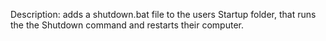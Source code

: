 Description: adds a shutdown.bat file to the users Startup folder,
that runs the the Shutdown command and restarts their computer.

